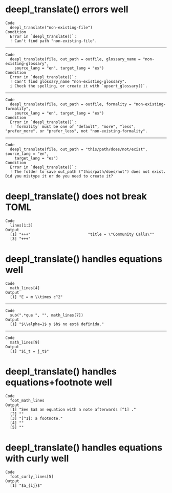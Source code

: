 # deepl_translate() errors well

    Code
      deepl_translate("non-existing-file")
    Condition
      Error in `deepl_translate()`:
      ! Can't find path "non-existing-file".

---

    Code
      deepl_translate(file, out_path = outfile, glossary_name = "non-existing-glossary",
        source_lang = "en", target_lang = "es")
    Condition
      Error in `deepl_translate()`:
      ! Can't find glossary_name "non-existing-glossary".
      i Check the spelling, or create it with `upsert_glossary()`.

---

    Code
      deepl_translate(file, out_path = outfile, formality = "non-existing-formality",
        source_lang = "en", target_lang = "es")
    Condition
      Error in `deepl_translate()`:
      ! `formality` must be one of "default", "more", "less", "prefer_more", or "prefer_less", not "non-existing-formality".

---

    Code
      deepl_translate(file, out_path = "this/path/does/not/exist", source_lang = "en",
        target_lang = "es")
    Condition
      Error in `deepl_translate()`:
      ! The folder to save out_path ("this/path/does/not") does not exist. Did you mistype it or do you need to create it?

# deepl_translate() does not break TOML

    Code
      lines[1:3]
    Output
      [1] "+++"                         "title = \"Community Calls\""
      [3] "+++"                        

# deepl_translate() handles equations well

    Code
      math_lines[4]
    Output
      [1] "E = m \\times c^2"

---

    Code
      sub(".*que ", "", math_lines[7])
    Output
      [1] "$\\alpha=1$ y $b$ no está definida."

---

    Code
      math_lines[9]
    Output
      [1] "$i_t = j_t$"

# deepl_translate() handles equations+footnote well

    Code
      foot_math_lines
    Output
      [1] "See $a$ an equation with a note afterwards [^1] ."
      [2] ""                                                 
      [3] "[^1]: a footnote."                                
      [4] ""                                                 
      [5] ""                                                 

# deepl_translate() handles equations with curly well

    Code
      foot_curly_lines[5]
    Output
      [1] "$a_{ij}$"

